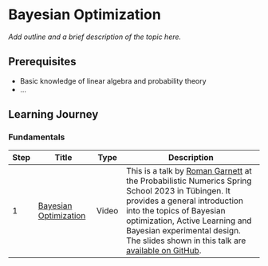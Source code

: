 # Bayesian Optimization

*Add outline and a brief description of the topic here.*

## Prerequisites

- Basic knowledge of linear algebra and probability theory
- ...

## Learning Journey

### Fundamentals

| Step | Title | Type | Description |
|------|-------|------|-------------|
| 1    | [Bayesian Optimization](https://www.youtube.com/watch?v=wZODGJzKmD0) | Video | This is a talk by [Roman Garnett](https://www.cse.wustl.edu/~garnett/) at the Probabilistic Numerics Spring School 2023 in Tübingen. It provides a general introduction into the topics of Bayesian optimization, Active Learning and Bayesian experimental design. The slides shown in this talk are [available on GitHub](https://github.com/probabilistic-numerics/probnum-spring-school/blob/main/2023_slides/school/garnett.pdf). |

